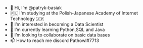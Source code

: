 - 👋 Hi, I’m @patryk-basiak
- 🇵🇱 I'm studying at the Polish-Japanese Academy of Internet Technology 🇯🇵
- 👀 I’m interested in becoming a Data Scientist
- 🌱 I’m currently learning Python,SQL and Java 
- 💞️ I’m looking to collaborate on basic data bases
- 📫 How to reach me discord Pathowl#7713

<!---
patryk-basiak/patryk-basiak is a ✨ special ✨ repository because its `README.md` (this file) appears on your GitHub profile.
You can click the Preview link to take a look at your changes.
--->
